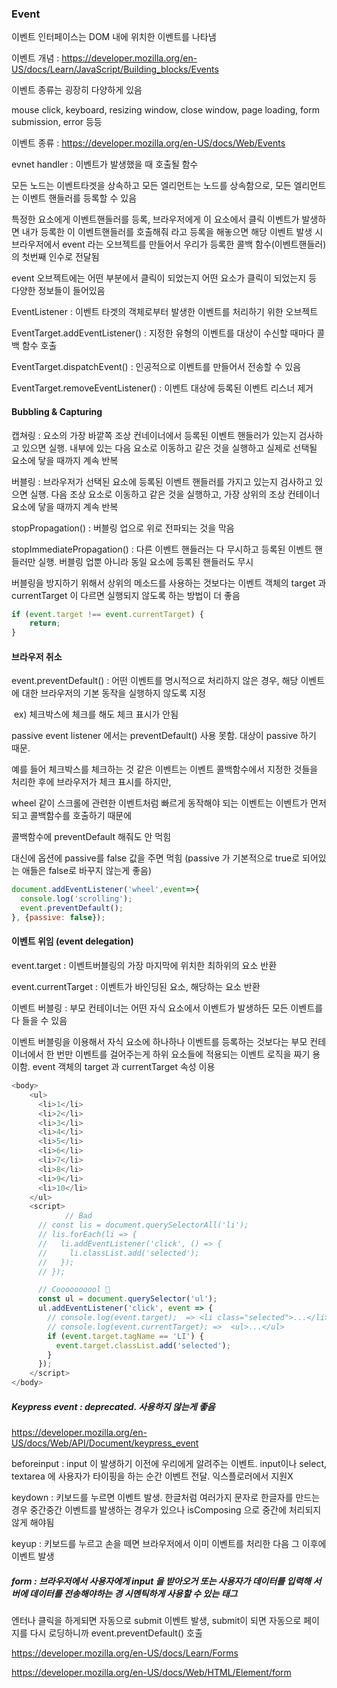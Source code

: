 ### Event

이벤트 인터페이스는 DOM 내에 위치한 이벤트를 나타냄

이벤트 개념 : https://developer.mozilla.org/en-US/docs/Learn/JavaScript/Building_blocks/Events

이벤트 종류는 굉장히 다양하게 있음

mouse click, keyboard, resizing window, close window, page loading, form submission, error 등등

이벤트 종류 : https://developer.mozilla.org/en-US/docs/Web/Events



evnet handler : 이벤트가 발생했을 때 호출될 함수

모든 노드는 이벤트타겟을 상속하고 모든 엘리먼트는 노드를 상속함으로, 모든 엘리먼트는 이벤트 핸들러를 등록할 수 있음

특정한 요소에게 이벤트핸들러를 등록, 브라우저에게 이 요소에서 클릭 이벤트가 발생하면 내가 등록한 이 이벤트핸들러를 호출해줘 라고 등록을 해놓으면 해당 이벤트 발생 시 브라우저에서 event 라는 오브젝트를 만들어서 우리가 등록한 콜백 함수(이벤트핸들러)의 첫번째 인수로 전달됨

event 오브젝트에는 어떤 부분에서 클릭이 되었는지 어떤 요소가 클릭이 되었는지 등 다양한 정보들이 들어있음



EventListener : 이벤트 타겟의 객체로부터 발생한 이벤트를 처리하기 위한 오브젝트

EventTarget.addEventListener() : 지정한 유형의 이벤트를 대상이 수신할 때마다 콜백 함수 호출

EventTarget.dispatchEvent() : 인공적으로 이벤트를 만들어서 전송할 수 있음

EventTarget.removeEventListener() : 이벤트 대상에 등록된 이벤트 리스너 제거



#### Bubbling & Capturing

캡쳐링 : 요소의 가장 바깥쪽 조상 컨네이너에서 등록된 이벤트 핸들러가 있는지 검사하고 있으면 실행. 내부에 있는 다음 요소로 이동하고 같은 것을 실행하고 실제로 선택될 요소에 닿을 때까지 계속 반복

버블링 : 브라우저가 선택된 요소에 등록된 이벤트 핸들러를 가지고 있는지 검사하고 있으면 실행. 다음 조상 요소로 이동하고 같은 것을 실행하고, 가장 상위의 조상 컨테이너 요소에 닿을 때까지 계속 반복

stopPropagation() : 버블링 업으로 위로 전파되는 것을 막음

stopImmediatePropagation() : 다른 이벤트 핸들러는 다 무시하고 등록된 이벤트 핸들러만 실행. 버블링 업뿐 아니라 동일 요소에 등록된 핸들러도 무시

버블링을 방지하기 위해서 상위의 메소드를 사용하는 것보다는 이벤트 객체의 target 과 currentTarget 이 다르면 실행되지 않도록 하는 방법이 더 좋음

```js
if (event.target !== event.currentTarget) {
	return;
}
```



#### 브라우저 취소

event.preventDefault() : 어떤 이벤트를 명시적으로 처리하지 않은 경우, 해당 이벤트에 대한 브라우저의 기본 동작을 실행하지 않도록 지정 

​											ex) 체크박스에 체크를 해도 체크 표시가 안됨

passive event listener 에서는 preventDefault() 사용 못함. 대상이 passive 하기 때문. 

예를 들어 체크박스를 체크하는 것 같은 이벤트는 이벤트 콜백함수에서 지정한 것들을 처리한 후에 브라우저가 체크 표시를 하지만, 

wheel 같이 스크롤에 관련한 이벤트처럼 빠르게 동작해야 되는 이벤트는 이벤트가 먼저 되고 콜백함수를 호출하기 때문에 

콜백함수에 preventDefault 해줘도 안 먹힘

대신에 옵션에 passive를 false 값을 주면 먹힘 (passive 가 기본적으로 true로 되어있는 애들은 false로 바꾸지 않는게 좋음)

```js
document.addEventListener('wheel',event=>{
  console.log('scrolling');
  event.preventDefault();
}, {passive: false});
```



#### 이벤트 위임 (event delegation)

event.target : 이벤트버블링의 가장 마지막에 위치한 최하위의 요소 반환

event.currentTarget : 이벤트가 바인딩된 요소, 해당하는 요소 반환

이벤트 버블링 : 부모 컨테이너는 어떤 자식 요소에서 이벤트가 발생하든 모든 이벤트를 다 들을 수 있음

이벤트 버블링을 이용해서 자식 요소에 하나하나 이벤트를 등록하는 것보다는 부모 컨테이너에서 한 번만 이벤트를 걸어주는게 하위 요소들에 적용되는 이벤트 로직을 짜기 용이함. event 객체의 target 과 currentTarget 속성 이용

```js
<body>
    <ul>
      <li>1</li>
      <li>2</li>
      <li>3</li>
      <li>4</li>
      <li>5</li>
      <li>6</li>
      <li>7</li>
      <li>8</li>
      <li>9</li>
      <li>10</li>
    </ul>
    <script>
			// Bad
      // const lis = document.querySelectorAll('li');
      // lis.forEach(li => {
      //   li.addEventListener('click', () => {
      //     li.classList.add('selected');
      //   });
      // });

      // Coooooooool 🙌
      const ul = document.querySelector('ul');
      ul.addEventListener('click', event => {
        // console.log(event.target);  => <li class="selected">...</li>
        // console.log(event.currentTarget); =>  <ul>...</ul>
        if (event.target.tagName == 'LI') {
          event.target.classList.add('selected');
        }
      });
    </script>
</body>
```



##### Keypress event : deprecated. 사용하지 않는게 좋음

https://developer.mozilla.org/en-US/docs/Web/API/Document/keypress_event

beforeinput : input 이 발생하기 이전에 우리에게 알려주는 이벤트. input이나 select, textarea 에 사용자가 타이핑을 하는 순간 이벤트 전달. 익스플로러에서 지원X

keydown : 키보드를 누르면 이벤트 발생. 한글처럼 여러가지 문자로 한글자를 만드는 경우 중간중간 이벤트를 발생하는 경우가 있으나 isComposing 으로 중간에 처리되지 않게 해야됨

keyup : 키보드를 누르고 손을 떼면 브라우저에서 이미 이벤트를 처리한 다음 그 이후에 이벤트 발생 



##### form : 브라우저에서 사용자에게 input 을 받아오거 또는 사용자가 데이터를 입력해 서버에 데이터를 전송해야하는 경 시멘틱하게 사용할 수 있는 태그

엔터나 클릭을 하게되면 자동으로 submit 이벤트 발생, submit이 되면 자동으로 페이지를 다시 로딩하니까 event.preventDefault() 호출

https://developer.mozilla.org/en-US/docs/Learn/Forms

https://developer.mozilla.org/en-US/docs/Web/HTML/Element/form
